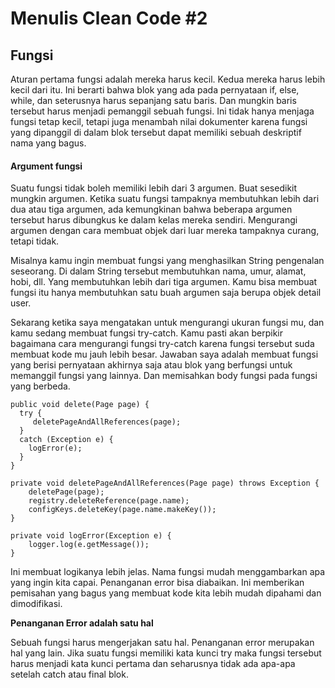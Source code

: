# Menulis Clean Code \#2

## **Fungsi**

Aturan pertama fungsi adalah mereka harus kecil. Kedua mereka harus lebih kecil dari itu. Ini berarti bahwa blok yang ada pada pernyataan if, else, while, dan seterusnya harus sepanjang satu baris. Dan mungkin baris tersebut harus menjadi pemanggil sebuah fungsi. Ini tidak hanya menjaga fungsi tetap kecil, tetapi juga menambah nilai dokumenter karena fungsi yang dipanggil di dalam blok tersebut dapat memiliki sebuah deskriptif nama yang bagus.

#### **Argument fungsi**

Suatu fungsi tidak boleh memiliki lebih dari 3 argumen. Buat sesedikit mungkin argumen. Ketika suatu fungsi tampaknya membutuhkan lebih dari dua atau tiga argumen, ada kemungkinan bahwa beberapa argumen tersebut harus dibungkus ke dalam kelas mereka sendiri. Mengurangi argumen dengan cara membuat objek dari luar mereka tampaknya curang, tetapi tidak.

Misalnya kamu ingin membuat fungsi yang menghasilkan String pengenalan seseorang. Di dalam String tersebut membutuhkan nama, umur, alamat, hobi, dll. Yang membutuhkan lebih dari tiga argumen. Kamu bisa membuat fungsi itu hanya membutuhkan satu buah argumen saja berupa objek detail user.

Sekarang ketika saya mengatakan untuk mengurangi ukuran fungsi mu, dan kamu sedang membuat fungsi try-catch. Kamu pasti akan berpikir bagaimana cara mengurangi fungsi try-catch karena fungsi tersebut suda membuat kode mu jauh lebih besar. Jawaban saya adalah membuat fungsi yang berisi pernyataan akhirnya saja atau blok yang berfungsi untuk memanggil fungsi yang lainnya. Dan memisahkan body fungsi pada fungsi yang berbeda.

```text
public void delete(Page page) { 
  try {
     deletePageAndAllReferences(page);
  }
  catch (Exception e) { 
    logError(e);
  } 
}

private void deletePageAndAllReferences(Page page) throws Exception { 
    deletePage(page);
    registry.deleteReference(page.name); 
    configKeys.deleteKey(page.name.makeKey());
}

private void logError(Exception e) { 
    logger.log(e.getMessage());
}
```

Ini membuat logikanya lebih jelas. Nama fungsi mudah menggambarkan apa yang ingin kita capai. Penanganan error bisa diabaikan. Ini memberikan pemisahan yang bagus yang membuat kode kita lebih mudah dipahami dan dimodifikasi.

**Penanganan Error adalah satu hal**

Sebuah fungsi harus mengerjakan satu hal. Penanganan error merupakan hal yang lain. Jika suatu fungsi memiliki kata kunci try maka fungsi tersebut harus menjadi kata kunci pertama dan seharusnya tidak ada apa-apa setelah catch atau final blok.

